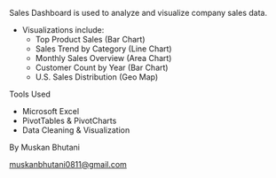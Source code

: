 
Sales Dashboard is used to analyze and visualize company sales data.

- Visualizations include:
  - Top Product Sales (Bar Chart)
  - Sales Trend by Category (Line Chart)
  - Monthly Sales Overview (Area Chart)
  - Customer Count by Year (Bar Chart)
  - U.S. Sales Distribution (Geo Map)

Tools Used
- Microsoft Excel  
- PivotTables & PivotCharts  
- Data Cleaning & Visualization  

 
By
Muskan Bhutani

muskanbhutani0811@gmail.com
